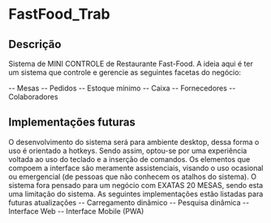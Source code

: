 # FastFood_Trab
## Descrição
Sistema de MINI CONTROLE de Restaurante Fast-Food.
A ideia aqui é ter um sistema que controle e gerencie as seguintes facetas do negócio:

-- Mesas
-- Pedidos
-- Estoque mínimo
-- Caixa
-- Fornecedores
-- Colaboradores

## Implementações futuras
O desenvolvimento do sistema será para ambiente desktop, dessa forma o uso é orientado a hotkeys. Sendo assim, optou-se por uma experiência voltada ao uso do teclado e a inserção de comandos. Os elementos que compoem a interface são meramente assistenciais, visando o uso ocasional ou emergencial (de pessoas que não conhecem os atalhos do sistema).
O sistema fora pensado para um negócio com EXATAS 20 MESAS, sendo esta uma limitação do sistema.
As seguintes implementações estão listadas para futuras atualizações
-- Carregamento dinâmico
-- Pesquisa dinâmica
-- Interface Web
-- Interface Mobile (PWA)
